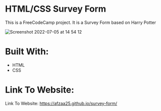 # HTML/CSS Survey Form

This is a FreeCodeCamp project. It is a Survey Form based on Harry Potter

![Screenshot 2022-07-05 at 14 54 12](https://user-images.githubusercontent.com/76920888/177344245-dd1cad81-d86b-4b58-a39b-52185b814ee2.png)

# Built With:
- HTML 
- CSS

# Link To Website:
Link To Website:
https://afzaa25.github.io/survey-form/
